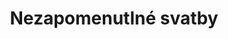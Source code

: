 ---
layout: "pages/svatby.njk"

title: 'Nezapomenutlné svatby'
description: 'Prožijte svatbu snů v Chateau Orlice. Romantické prostory, prvotřídní služby a kouzelné prostředí Orlických hor pro váš velký den.'
permalink: 'cs/svatby/'

eleventyNavigation:
  key: Svatby
  parent: Události
  order: 100


landing:
  breadcrumbsHome: Domů
  breadcrumbsCurrent: Svatby

  heading: Nezapomenutlné svatby

  mouseIconAlt: Ikona počítačové myši

  imageUrl: /assets/images/weddings/weddings-1.jpg
  imageAtl: Svatební brána na dvoře Chateau Orlice


weddings:
  topper: Restaurace
  heading: Řekněte si své „ano“ v Chateau Orlice

  imageUrl: /assets/images/weddings/weddings-2.jpg
  imageAlt: Svatební bár na loďce v jezeře u Chateau Orlice

  paragraphs:
    - text: U nás se sny mění ve skutečnost. Historická tvrz, zámecké nádvoří i okolní příroda tvoří kouzelnou kulisu pro jeden z nejdůležitějších dnů vašeho života. Ať už toužíte po romantickém obřadu pod širým nebem u rybníka, slavnostní hostině ve sloupovém sále, nebo komorním setkání v loveckém salonku, každé místo v sobě nese jedinečnou atmosféru a eleganci.

    - text: Naše prostory pojmou malé i velké svatby – venkovní areál až 150 hostů, jednotlivé sály 40–50 osob. Společně s vámi vytvoříme svatbu přesně podle vašich představ – s péčí, vkusem a smyslem pro detail.

    - text: Chateau Orlice není jen místo. Je to zážitek, na který vy ani vaši hosté nezapomenete.


serviceInfo:
  heading: Vše pro vaši vysněnou svatbu
  text: Plánujete svůj svatební den? V Chateau Orlice najdete vše, co si přejete – na jednom místě. Nabízíme stylové ubytování pro vás i vaše hosty, romantická místa pro obřad, slavnostní hostinu s prvotřídní gastronomií i prostor pro večerní zábavu. Nechybí ani wellness pro dokonalý odpočinek a kouzelné prostředí pro nezapomenutelné svatební fotografie.

  items:
    - title: Hostina

      imageUrl: /assets/images/weddings/services/wedding-feast.jpg
      imageAlt: Svatební hostina v Chateau Orlice

    - title: Obřad

      imageUrl: /assets/images/weddings/services/wedding-ceremony.jpg
      imageAlt: Svatební obřad v Chateau Orlice

    - title: Koordinace

      imageUrl: /assets/images/weddings/services/wedding-coordination.jpg
      imageAlt: Svatební koordinace v Chateau Orlice

  backgroundAlt: Pozadí s grafikou Chateau Orlice
---
